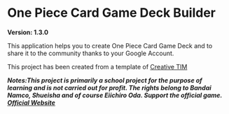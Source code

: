# One Piece Card Game Deck Builder

**Version: 1.3.0**

This application helps you to create One Piece Card Game Deck and to share it to 
the community thanks to your Google Account.

This project has been created from a template of [Creative TIM](https://www.creative-tim.com/product/light-bootstrap-dashboard-angular2)


***Notes:This project is primarily a school project for the purpose of learning and is not carried out for profit. The rights belong to Bandai Namco, Shueisha and of course Eiichiro Oda. Support the official game.
[Official Website](https://www.onepiece-cardgame.com/global/)***
